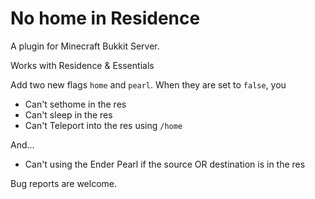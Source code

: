 No home in Residence
=========

A plugin for Minecraft Bukkit Server.

Works with Residence & Essentials

Add two new flags `home` and `pearl`. When they are set to `false`, you
 
- Can't sethome in the res 
- Can't sleep in the res
- Can't Teleport into the res using `/home`

And...

- Can't using the Ender Pearl if the source OR destination is in the res

Bug reports are welcome.


